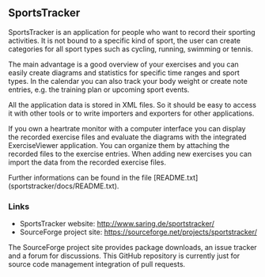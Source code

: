 ## SportsTracker

SportsTracker is an application for people who want to record their
sporting activities. It is not bound to a specific kind of sport, the user
can create categories for all sport types such as cycling, running, 
swimming or tennis.

The main advantage is a good overview of your exercises and you can easily
create diagrams and statistics for specific time ranges and sport types. In 
the calendar you can also track your body weight or create note entries, e.g. 
the training plan or upcoming sport events.

All the application data is stored in XML files. So it should be easy to
access it with other tools or to write importers and exporters for other
applications.

If you own a heartrate monitor with a computer interface you can display
the recorded exercise files and evaluate the diagrams with the integrated
ExerciseViewer application. 
You can organize them by attaching the recorded files to the exercise 
entries. When adding new exercises you can import the data from the 
recorded exercise files.

Further informations can be found in the file [README.txt]
(sportstracker/docs/README.txt).

### Links

* SportsTracker website: http://www.saring.de/sportstracker/
* SourceForge project site: https://sourceforge.net/projects/sportstracker/

The SourceForge project site provides package downloads, an issue tracker
and a forum for discussions. This GitHub repository is currently just for
source code management integration of pull requests.
